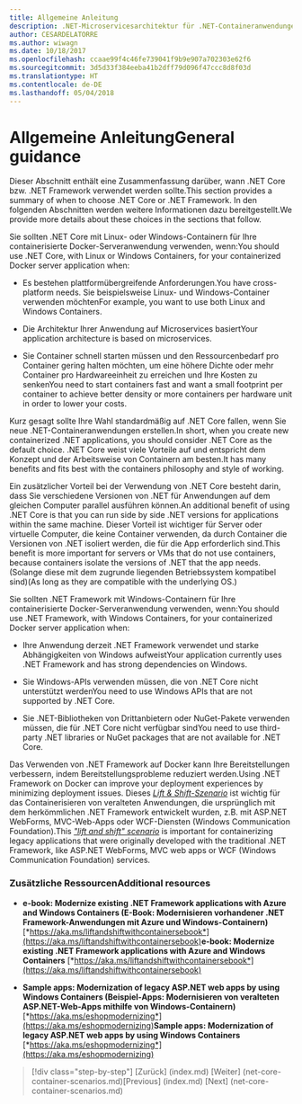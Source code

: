 ```yaml
---
title: Allgemeine Anleitung
description: .NET-Microservicesarchitektur für .NET-Containeranwendungen | Allgemeine Anleitung
author: CESARDELATORRE
ms.author: wiwagn
ms.date: 10/18/2017
ms.openlocfilehash: ccaae99f4c46fe739041f9b9e907a702303e62f6
ms.sourcegitcommit: 3d5d33f384eeba41b2dff79d096f47ccc8d8f03d
ms.translationtype: HT
ms.contentlocale: de-DE
ms.lasthandoff: 05/04/2018
---
```

# <a name="general-guidance"></a><span data-ttu-id="ba7b2-103">Allgemeine Anleitung</span><span class="sxs-lookup"><span data-stu-id="ba7b2-103">General guidance</span></span>

<span data-ttu-id="ba7b2-104">Dieser Abschnitt enthält eine Zusammenfassung darüber, wann .NET Core bzw. .NET Framework verwendet werden sollte.</span><span class="sxs-lookup"><span data-stu-id="ba7b2-104">This section provides a summary of when to choose .NET Core or .NET Framework.</span></span> <span data-ttu-id="ba7b2-105">In den folgenden Abschnitten werden weitere Informationen dazu bereitgestellt.</span><span class="sxs-lookup"><span data-stu-id="ba7b2-105">We provide more details about these choices in the sections that follow.</span></span>

<span data-ttu-id="ba7b2-106">Sie sollten .NET Core mit Linux- oder Windows-Containern für Ihre containerisierte Docker-Serveranwendung verwenden, wenn:</span><span class="sxs-lookup"><span data-stu-id="ba7b2-106">You should use .NET Core, with Linux or Windows Containers, for your containerized Docker server application when:</span></span>

-   <span data-ttu-id="ba7b2-107">Es bestehen plattformübergreifende Anforderungen.</span><span class="sxs-lookup"><span data-stu-id="ba7b2-107">You have cross-platform needs.</span></span> <span data-ttu-id="ba7b2-108">Sie beispielsweise Linux- und Windows-Container verwenden möchten</span><span class="sxs-lookup"><span data-stu-id="ba7b2-108">For example, you want to use both Linux and Windows Containers.</span></span>

-   <span data-ttu-id="ba7b2-109">Die Architektur Ihrer Anwendung auf Microservices basiert</span><span class="sxs-lookup"><span data-stu-id="ba7b2-109">Your application architecture is based on microservices.</span></span>

-   <span data-ttu-id="ba7b2-110">Sie Container schnell starten müssen und den Ressourcenbedarf pro Container gering halten möchten, um eine höhere Dichte oder mehr Container pro Hardwareeinheit zu erreichen und Ihre Kosten zu senken</span><span class="sxs-lookup"><span data-stu-id="ba7b2-110">You need to start containers fast and want a small footprint per container to achieve better density or more containers per hardware unit in order to lower your costs.</span></span>

<span data-ttu-id="ba7b2-111">Kurz gesagt sollte Ihre Wahl standardmäßig auf .NET Core fallen, wenn Sie neue .NET-Containeranwendungen erstellen.</span><span class="sxs-lookup"><span data-stu-id="ba7b2-111">In short, when you create new containerized .NET applications, you should consider .NET Core as the default choice.</span></span> <span data-ttu-id="ba7b2-112">.NET Core weist viele Vorteile auf und entspricht dem Konzept und der Arbeitsweise von Containern am besten.</span><span class="sxs-lookup"><span data-stu-id="ba7b2-112">It has many benefits and fits best with the containers philosophy and style of working.</span></span>

<span data-ttu-id="ba7b2-113">Ein zusätzlicher Vorteil bei der Verwendung von .NET Core besteht darin, dass Sie verschiedene Versionen von .NET für Anwendungen auf dem gleichen Computer parallel ausführen können.</span><span class="sxs-lookup"><span data-stu-id="ba7b2-113">An additional benefit of using .NET Core is that you can run side by side .NET versions for applications within the same machine.</span></span> <span data-ttu-id="ba7b2-114">Dieser Vorteil ist wichtiger für Server oder virtuelle Computer, die keine Container verwenden, da durch Container die Versionen von .NET isoliert werden, die für die App erforderlich sind.</span><span class="sxs-lookup"><span data-stu-id="ba7b2-114">This benefit is more important for servers or VMs that do not use containers, because containers isolate the versions of .NET that the app needs.</span></span> <span data-ttu-id="ba7b2-115">(Solange diese mit dem zugrunde liegenden Betriebssystem kompatibel sind)</span><span class="sxs-lookup"><span data-stu-id="ba7b2-115">(As long as they are compatible with the underlying OS.)</span></span>

<span data-ttu-id="ba7b2-116">Sie sollten .NET Framework mit Windows-Containern für Ihre containerisierte Docker-Serveranwendung verwenden, wenn:</span><span class="sxs-lookup"><span data-stu-id="ba7b2-116">You should use .NET Framework, with Windows Containers, for your containerized Docker server application when:</span></span>

-   <span data-ttu-id="ba7b2-117">Ihre Anwendung derzeit .NET Framework verwendet und starke Abhängigkeiten von Windows aufweist</span><span class="sxs-lookup"><span data-stu-id="ba7b2-117">Your application currently uses .NET Framework and has strong dependencies on Windows.</span></span>

-   <span data-ttu-id="ba7b2-118">Sie Windows-APIs verwenden müssen, die von .NET Core nicht unterstützt werden</span><span class="sxs-lookup"><span data-stu-id="ba7b2-118">You need to use Windows APIs that are not supported by .NET Core.</span></span>

-   <span data-ttu-id="ba7b2-119">Sie .NET-Bibliotheken von Drittanbietern oder NuGet-Pakete verwenden müssen, die für .NET Core nicht verfügbar sind</span><span class="sxs-lookup"><span data-stu-id="ba7b2-119">You need to use third-party .NET libraries or NuGet packages that are not available for .NET Core.</span></span>

<span data-ttu-id="ba7b2-120">Das Verwenden von .NET Framework auf Docker kann Ihre Bereitstellungen verbessern, indem Bereitstellungsprobleme reduziert werden.</span><span class="sxs-lookup"><span data-stu-id="ba7b2-120">Using .NET Framework on Docker can improve your deployment experiences by minimizing deployment issues.</span></span> <span data-ttu-id="ba7b2-121">Dieses [*Lift & Shift-Szenario*](https://aka.ms/liftandshiftwithcontainersebook) ist wichtig für das Containerisieren von veralteten Anwendungen, die ursprünglich mit dem herkömmlichen .NET Framework entwickelt wurden, z.B. mit ASP.NET WebForms, MVC-Web-Apps oder WCF-Diensten (Windows Communication Foundation).</span><span class="sxs-lookup"><span data-stu-id="ba7b2-121">This [*"lift and shift" scenario*](https://aka.ms/liftandshiftwithcontainersebook) is important for containerizing legacy applications that were originally developed with the traditional .NET Framework, like ASP.NET WebForms, MVC web apps or WCF (Windows Communication Foundation) services.</span></span>

### <a name="additional-resources"></a><span data-ttu-id="ba7b2-122">Zusätzliche Ressourcen</span><span class="sxs-lookup"><span data-stu-id="ba7b2-122">Additional resources</span></span>

-   <span data-ttu-id="ba7b2-123">**e-book: Modernize existing .NET Framework applications with Azure and Windows Containers (E-Book: Modernisieren vorhandener .NET Framework-Anwendungen mit Azure und Windows-Containern)**
    [*https://aka.ms/liftandshiftwithcontainersebook*](https://aka.ms/liftandshiftwithcontainersebook)</span><span class="sxs-lookup"><span data-stu-id="ba7b2-123">**e-book: Modernize existing .NET Framework applications with Azure and Windows Containers**
[*https://aka.ms/liftandshiftwithcontainersebook*](https://aka.ms/liftandshiftwithcontainersebook)</span></span>

-   <span data-ttu-id="ba7b2-124">**Sample apps: Modernization of legacy ASP.NET web apps by using Windows Containers (Beispiel-Apps: Modernisieren von veralteten ASP.NET-Web-Apps mithilfe von Windows-Containern)**
    [*https://aka.ms/eshopmodernizing*](https://aka.ms/eshopmodernizing)</span><span class="sxs-lookup"><span data-stu-id="ba7b2-124">**Sample apps: Modernization of legacy ASP.NET web apps by using Windows Containers**
[*https://aka.ms/eshopmodernizing*](https://aka.ms/eshopmodernizing)</span></span>


>[!div class="step-by-step"]
<span data-ttu-id="ba7b2-125">[Zurück] (index.md) [Weiter] (net-core-container-scenarios.md)</span><span class="sxs-lookup"><span data-stu-id="ba7b2-125">[Previous] (index.md) [Next] (net-core-container-scenarios.md)</span></span>
